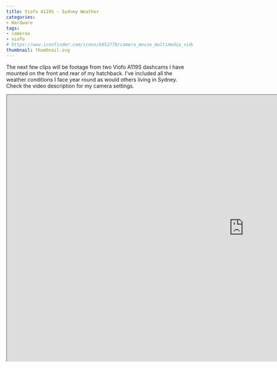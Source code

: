 ```yaml
---
title: Viofo A119S - Sydney Weather
categories:
- Hardware
tags:
- cameras
- viofo
# https://www.iconfinder.com/icons/6852779/camera_movie_multimedia_video_icon
thumbnail: thumbnail.svg
---
```


The next few clips will be footage from two Viofo A119S dashcams I have mounted on the front and rear of my hatchback. I've included all the weather conditions I face year round as would others living in Sydney. Check the video description for my camera settings.

<!-- more -->

<iframe src="https://www.youtube.com/embed/vXF1ac_rL2Q" allowfullscreen width="1280" height="720"></iframe>
